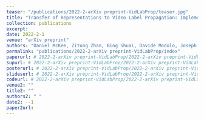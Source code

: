 ```yaml
---
teaser: "/publications/2022-2-arXiv preprint-VidLabProp/teaser.jpg"
title: "Transfer of Representations to Video Label Propagation: Implementation Factors Matter"
collection: publications
excerpt: 
date: 2022-2-1
venue: "arXiv preprint"
authors: "Daniel McKee, Zitong Zhan, Bing Shuai, Davide Modolo, Joseph Tighe, Svetlana Lazebnik,  "
permalink: "publications/2022-2-arXiv preprint-VidLabProp/index"
paperurl: # 2022-2-arXiv preprint-VidLabProp/2022-2-arXiv preprint-VidLabProp.pdf
supurl: # 2022-2-arXiv preprint-VidLabProp/2022-2-arXiv preprint-VidLabProp-sup.pdf
posterurl: # 2022-2-arXiv preprint-VidLabProp/2022-2-arXiv preprint-VidLabProp-poster.pdf
slidesurl: # 2022-2-arXiv preprint-VidLabProp/2022-2-arXiv preprint-VidLabProp-slides.pdf
codeurl: # 2022-2-arXiv preprint-VidLabProp/2022-2-arXiv preprint-VidLabProp-code.zip
venue2: ""
title2: ""
authors2: " "
date2: --1
paper2url: 
---
```



